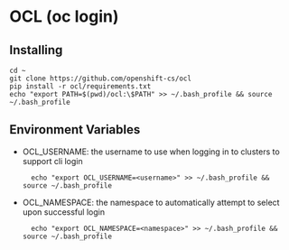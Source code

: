 # OCL (oc login)

## Installing

    cd ~
    git clone https://github.com/openshift-cs/ocl
    pip install -r ocl/requirements.txt
    echo "export PATH=$(pwd)/ocl:\$PATH" >> ~/.bash_profile && source ~/.bash_profile

## Environment Variables

+ OCL_USERNAME: the username to use when logging in to clusters to support cli login

        echo "export OCL_USERNAME=<username>" >> ~/.bash_profile && source ~/.bash_profile

+ OCL_NAMESPACE: the namespace to automatically attempt to select upon successful login

        echo "export OCL_NAMESPACE=<namespace>" >> ~/.bash_profile && source ~/.bash_profile